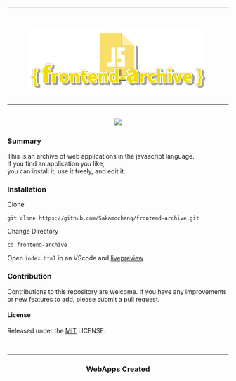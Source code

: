 <div align="center">
    <hr>
    <br>
    <br>
    <a href="#">
        <img src="./assets/frontend-archive-Logo.png" width="400px">
    </a>
    <br>
    <br>
    <hr>
    <br>
    <a href="#">
        <img src="https://img.shields.io/github/issues/Sakamochanq/frontend-archive">
    </a>
    <br>
</div>

### Summary

This is an archive of web applications in the javascript language.  
If you find an application you like,  
you can install it, use it freely, and edit it.

### Installation

Clone
```
git clone https://github.com/Sakamochanq/frontend-archive.git
```
Change Directory
```
cd frontend-archive
```
Open `index.html` in an VScode and [livepreview](https://marketplace.visualstudio.com/items?itemName=ms-vscode.live-server)


### Contribution

Contributions to this repository are welcome. If you have any improvements or new features to add, please submit a pull request.

#### License

Released under the [MIT](https://github.com/Sakamochanq/frontend-archive/blob/master/LICENSE) LICENSE.

<br>
<hr>
<div align="center">
    <h3>WebApps Created</h3>
</div>
